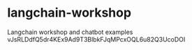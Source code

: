 # langchain-workshop
Langchain workshop and chatbot examples
vJsRLDdfQ5dr4KEx9Ad9T3BlbkFJqMPcxOQL6u82Q3UcoDOI
